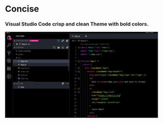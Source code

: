 # Concise

### Visual Studio Code crisp and clean Theme with bold colors.

![Concise theme](images/screenshot.png)